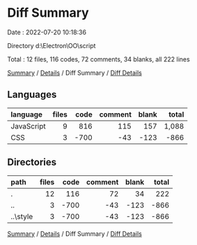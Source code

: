 # Diff Summary

Date : 2022-07-20 10:18:36

Directory d:\\Electron\\OO\\script

Total : 12 files,  116 codes, 72 comments, 34 blanks, all 222 lines

[Summary](results.md) / [Details](details.md) / Diff Summary / [Diff Details](diff-details.md)

## Languages
| language | files | code | comment | blank | total |
| :--- | ---: | ---: | ---: | ---: | ---: |
| JavaScript | 9 | 816 | 115 | 157 | 1,088 |
| CSS | 3 | -700 | -43 | -123 | -866 |

## Directories
| path | files | code | comment | blank | total |
| :--- | ---: | ---: | ---: | ---: | ---: |
| . | 12 | 116 | 72 | 34 | 222 |
| .. | 3 | -700 | -43 | -123 | -866 |
| ..\\style | 3 | -700 | -43 | -123 | -866 |

[Summary](results.md) / [Details](details.md) / Diff Summary / [Diff Details](diff-details.md)